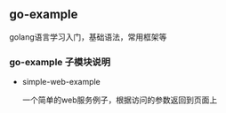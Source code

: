 ## go-example

golang语言学习入门，基础语法，常用框架等

### go-example 子模块说明

- simple-web-example
  
  一个简单的web服务例子，根据访问的参数返回到页面上